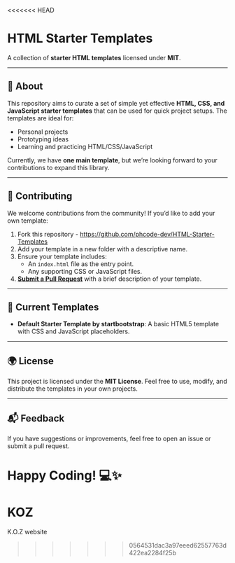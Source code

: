<<<<<<< HEAD
# HTML Starter Templates

A collection of **starter HTML templates** licensed under **MIT**.

---

## 🌟 About

This repository aims to curate a set of simple yet effective **HTML, CSS, and JavaScript starter templates** that can be
used for quick project setups. The templates are ideal for:

-   Personal projects
-   Prototyping ideas
-   Learning and practicing HTML/CSS/JavaScript

Currently, we have **one main template**, but we’re looking forward to your contributions to expand this library.

---

## 🤝 Contributing

We welcome contributions from the community! If you’d like to add your own template:

1. Fork this repository - https://github.com/phcode-dev/HTML-Starter-Templates
2. Add your template in a new folder with a descriptive name.
3. Ensure your template includes:
    - An `index.html` file as the entry point.
    - Any supporting CSS or JavaScript files.
4. **[Submit a Pull Request](https://github.com/phcode-dev/HTML-Starter-Templates)** with a brief description of your template.

---

## 📂 Current Templates

-   **Default Starter Template by startbootstrap**: A basic HTML5 template with CSS and JavaScript placeholders.

---

## 🌍 License

This project is licensed under the **MIT License**. Feel free to use, modify, and distribute the templates in your own
projects.

---

## 📬 Feedback

If you have suggestions or improvements, feel free to open an issue or submit a pull request.

Happy Coding! 💻✨
=======
# KOZ
K.O.Z website
>>>>>>> 0564531dac3a97eeed62557763d422ea2284f25b
